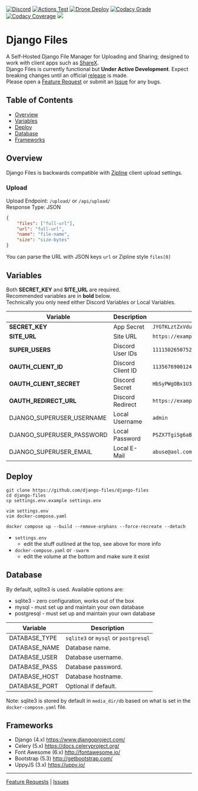 [![Discord](https://img.shields.io/discord/899171661457293343?label=Discord&color=5865F2&logo=discord&logoColor=white)](https://discord.gg/wXy6m2X8wY)
[![Actions Test](https://img.shields.io/github/actions/workflow/status/django-files/django-files/test.yaml?label=Test&logo=github)](https://github.com/django-files/django-files/actions/workflows/test.yaml)
[![Drone Deploy](https://img.shields.io/drone/build/django-files/django-files?label=Deploy&logo=drone&server=https%3A%2F%2Fdrone.hosted-domains.com)](https://drone.hosted-domains.com/django-files/django-files)
[![Codacy Grade](https://img.shields.io/codacy/grade/7c41f4f6526c4233ba1304bfb45981c4?label=Codacy&logo=codacy&logoColor=white)](https://app.codacy.com/gh/django-files/django-files/dashboard)
[![Codacy Coverage](https://img.shields.io/codacy/coverage/7c41f4f6526c4233ba1304bfb45981c4?label=Coverage&logo=codacy&logoColor=white)](https://app.codacy.com/gh/django-files/django-files/dashboard)
[![](https://repository-images.githubusercontent.com/672712475/52cf00a8-31de-4b0a-8522-63670bb4314a)](https://github.com/django-files/django-files)
# Django Files

A Self-Hosted Django File Manager for Uploading and Sharing; 
designed to work with client apps such as [ShareX](https://github.com/ShareX/ShareX).  
Django Files is currently functional but **Under Active Development**. Expect breaking changes
until an official [release](https://github.com/django-files/django-files/releases) is made.  
Please open a [Feature Request](https://github.com/django-files/django-files/discussions/new?category=feature-requests)
or submit an [Issue](https://github.com/cssnr/zipline-cli/issues/new) for any bugs.

## Table of Contents

*   [Overview](#overview)
*   [Variables](#variables)
*   [Deploy](#deploy)
*   [Database](#database)
*   [Frameworks](#frameworks)

## Overview

Django Files is backwards compatible with 
[Zipline](https://zipline.diced.vercel.app/docs/api/upload) 
client upload settings.  

### Upload

Upload Endpoint: `/upload/` or `/api/upload/`  
Response Type: JSON 

```json
{
    "files": ["full-url"],
    "url": "full-url",
    "name": "file-name",
    "size": "size-bytes"
}
```

You can parse the URL with JSON keys `url` or Zipline style `files[0]`

## Variables

Both **SECRET_KEY** and **SITE_URL** are required.  
Recommended variables are in **bold** below.  
Technically you only need either Discord Variables or Local Variables.

| Variable                  | Description       | Example                                              |
|---------------------------|-------------------|------------------------------------------------------|
| **SECRET_KEY**            | App Secret        | `JYGTKLztZxVdu5NXuhXGaSkLJosiiQyBhFJ4LAHrJ5YHigQqq7` |
| **SITE_URL**              | Site URL          | `https://example.com`                                |
| **SUPER_USERS**           | Discord User IDs  | `111150265075298304,111148006983614464`              |
| **OAUTH_CLIENT_ID**       | Discord Client ID | `1135676900124135484`                                |
| **OAUTH_CLIENT_SECRET**   | Discord Secret    | `HbSyPWgOBx1U38MqmEEUy75KUe1Pm7dR`                   |
| **OAUTH_REDIRECT_URL**    | Discord Redirect  | `https://example.com/oauth/callback/`                |
| DJANGO_SUPERUSER_USERNAME | Local Username    | `admin`                                              |
| DJANGO_SUPERUSER_PASSWORD | Local Password    | `PSZX7TgiSg6aB6sZ`                                   |
| DJANGO_SUPERUSER_EMAIL    | Local E-Mail      | `abuse@aol.com`                                      |

## Deploy

```text
git clone https://github.com/django-files/django-files
cd django-files
cp settings.env.example settings.env

vim settings.env
vim docker-compose.yaml

docker compose up --build --remove-orphans --force-recreate --detach
```

*   `settings.env`
    -   edit the stuff outlined at the top, see above for more info
*   `docker-compose.yaml` or `-swarm`
    -   edit the volume at the bottom and make sure it exist

## Database

By default, sqlite3 is used. Available options are: 

*   sqlite3 - zero configuration, works out of the box
*   mysql - must set up and maintain your own database
*   postgresql - must set up and maintain your own database

| Variable      | Description                          |
|---------------|--------------------------------------|
| DATABASE_TYPE | `sqlite3` or `mysql` or `postgresql` |
| DATABASE_NAME | Database name.                       |
| DATABASE_USER | Database username.                   |
| DATABASE_PASS | Database password.                   |
| DATABASE_HOST | Database hostname.                   |
| DATABASE_PORT | Optional if default.                 |

Note: sqlite3 is stored by default in `media_dir/db` 
based on what is set in the `docker-compose.yaml` file.

## Frameworks

*   Django (4.x) https://www.djangoproject.com/
*   Celery (5.x) https://docs.celeryproject.org/
*   Font Awesome (6.x) http://fontawesome.io/
*   Bootstrap (5.3) http://getbootstrap.com/
*   UppyJS (3.x) https://uppy.io/

---
[Feature Requests](https://github.com/django-files/django-files/discussions/new?category=feature-requests) |
[Issues](https://github.com/cssnr/zipline-cli/issues/new) 
